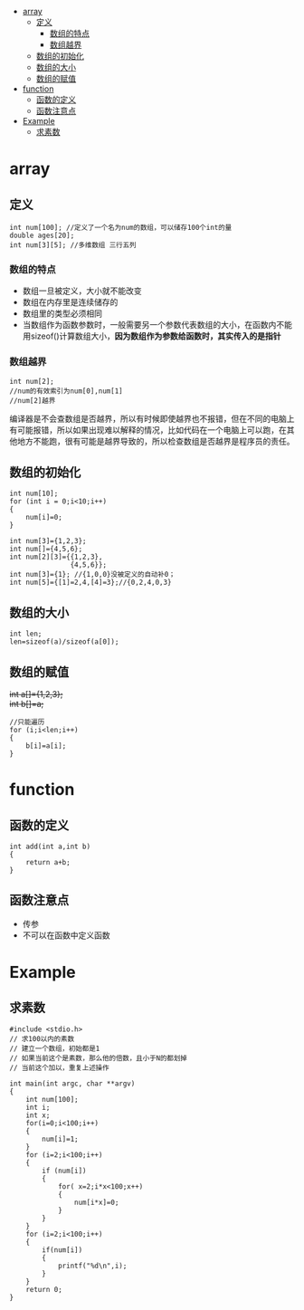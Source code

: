 - [array](#array)
  - [定义](#定义)
    - [数组的特点](#数组的特点)
    - [数组越界](#数组越界)
  - [数组的初始化](#数组的初始化)
  - [数组的大小](#数组的大小)
  - [数组的赋值](#数组的赋值)
- [function](#function)
  - [函数的定义](#函数的定义)
  - [函数注意点](#函数注意点)
- [Example](#example)
  - [求素数](#求素数)
# array  
## 定义
```
int num[100]; //定义了一个名为num的数组，可以储存100个int的量  
double ages[20];
int num[3][5]; //多维数组 三行五列
```
### 数组的特点
* 数组一旦被定义，大小就不能改变  
* 数组在内存里是连续储存的  
* 数组里的类型必须相同  
* 当数组作为函数参数时，一般需要另一个参数代表数组的大小，在函数内不能用sizeof()计算数组大小，**因为数组作为参数给函数时，其实传入的是指针**
### 数组越界
```
int num[2];
//num的有效索引为num[0],num[1]
//num[2]越界
```
编译器是不会查数组是否越界，所以有时候即使越界也不报错，但在不同的电脑上有可能报错，所以如果出现难以解释的情况，比如代码在一个电脑上可以跑，在其他地方不能跑，很有可能是越界导致的，所以检查数组是否越界是程序员的责任。
## 数组的初始化
```
int num[10];
for (int i = 0;i<10;i++)
{
    num[i]=0;
}

int num[3]={1,2,3};
int num[]={4,5,6};
int num[2][3]={{1,2,3},
               {4,5,6}};
int num[3]={1}; //{1,0,0}没被定义的自动补0；
int num[5]={[1]=2,4,[4]=3};//{0,2,4,0,3}
```
## 数组的大小
```
int len;
len=sizeof(a)/sizeof(a[0]);
```
## 数组的赋值
~~int a[]={1,2,3};~~  
~~int b[]=a;~~  
```
//只能遍历
for (i;i<len;i++)
{
    b[i]=a[i];
}
```

# function  
## 函数的定义
```
int add(int a,int b)
{
    return a+b;
}
```
## 函数注意点
* 传参
* 不可以在函数中定义函数

# Example
## 求素数
```
#include <stdio.h>
// 求100以内的素数
// 建立一个数组，初始都是1
// 如果当前这个是素数，那么他的倍数，且小于N的都划掉
// 当前这个加以，重复上述操作

int main(int argc, char **argv) 
{
    int num[100];
    int i;
    int x;
    for(i=0;i<100;i++)
    {
        num[i]=1;
    }
    for (i=2;i<100;i++)
    {
        if (num[i])
        {
            for( x=2;i*x<100;x++)
            {
                num[i*x]=0;
            }
        }
    }
    for (i=2;i<100;i++)
    {
        if(num[i])
        {
            printf("%d\n",i);
        }
    }
    return 0;
}
```
